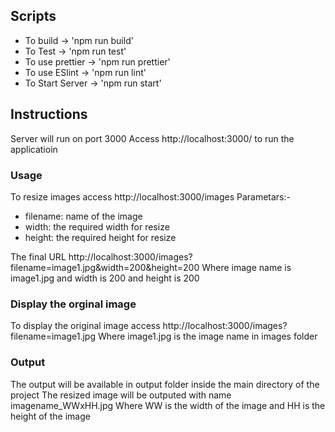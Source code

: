 ## Scripts

- To build -> 'npm run build'
- To Test -> 'npm run test'
- To use prettier -> 'npm run prettier'
- To use ESlint -> 'npm run lint'
- To Start Server -> 'npm run start'

## Instructions

Server will run on port 3000
Access http://localhost:3000/ to run the applicatioin

### Usage

To resize images access http://localhost:3000/images
Parametars:-

- filename: name of the image
- width: the required width for resize
- height: the required height for resize

The final URL http://localhost:3000/images?filename=image1.jpg&width=200&height=200
Where image name is image1.jpg and width is 200 and height is 200

### Display the orginal image

To display the original image access http://localhost:3000/images?filename=image1.jpg
Where image1.jpg is the image name in images folder

### Output

The output will be available in output folder inside the main directory of the project
The resized image will be outputed with name imagename_WWxHH.jpg
Where WW is the width of the image and HH is the height of the image

